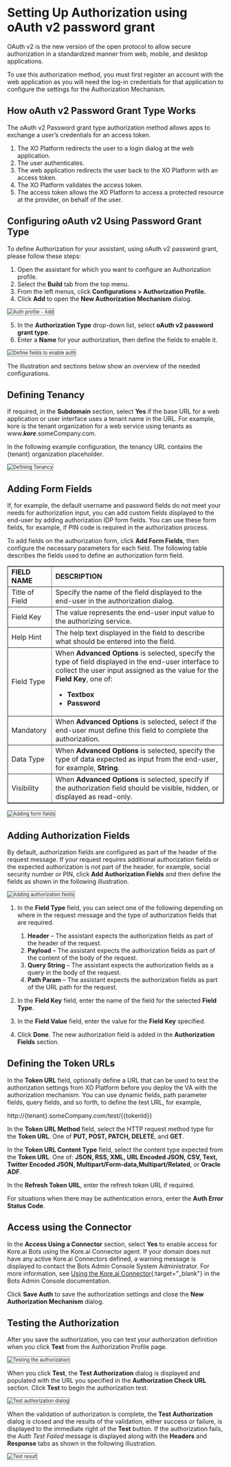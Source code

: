 # Setting Up Authorization using oAuth v2 password grant

OAuth v2 is the new version of the open protocol to allow secure authorization in a standardized manner from web, mobile, and desktop applications. 

To use this authorization method, you must first register an account with the web application as you will need the log-in credentials for that application to configure the settings for the Authorization Mechanism.


## How oAuth v2 Password Grant Type Works

The oAuth v2 Password grant type authorization method allows apps to exchange a user’s credentials for an access token. 



1. The XO Platform redirects the user to a login dialog at the web application.
2. The user authenticates.
3. The web application redirects the user back to the XO Platform with an access token.
4. The XO Platform validates the access token.
5. The access token allows the XO Platform to access a protected resource at the provider, on behalf of the user.


## Configuring oAuth v2 Using Password Grant Type

To define Authorization for your assistant, using oAuth v2 password grant, please follow these steps:



1. Open the assistant for which you want to configure an Authorization profile.
2. Select the **Build** tab from the top menu.
3. From the left menus, click **Configurations > Authorization Profile.**
4. Click **Add** to open the **New Authorization Mechanism** dialog.  
<img src="../images/oauth-v2-password-grant-img1.png" alt="Auth profile - Add" title="Auth profile - Add" style="border: 1px solid gray;zoom:80%;"/>

5. In the **Authorization Type** drop-down list, select **oAuth v2 password grant type**.
6. Enter a **Name** for your authorization, then define the fields to enable it.  
<img src="../images/oauth-v2-password-grant-img2.png" alt="Define fields to enable auth" title="Define fields to enable auth" style="border: 1px solid gray;zoom:80%;"/>

The illustration and sections below show an overview of the needed configurations.


## Defining Tenancy

If required, in the **Subdomain** section, select **Yes** if the base URL for a web application or user interface uses a tenant name in the URL. For example, kore is the tenant organization for a web service using tenants as www.**_kore_**.someCompany.com.

In the following example configuration, the tenancy URL contains the {tenant} organization placeholder.

<img src="../images/oauth-v2-password-grant-img3.png" alt="Defining Tenancy" title="Defining Tenancy" style="border: 1px solid gray;zoom:80%;"/>


## Adding Form Fields

If, for example, the default username and password fields do not meet your needs for authorization input, you can add custom fields displayed to the end-user by adding authorization IDP form fields. You can use these form fields, for example, if PIN code is required in the authorization process.

To add fields on the authorization form, click **Add Form Fields**, then configure the necessary parameters for each field. The following table describes the fields used to define an authorization form field.


<table border="1">
  <tr>
   <td><strong>FIELD NAME</strong>
   </td>
   <td><strong>DESCRIPTION</strong>
   </td>
  </tr>
  <tr>
   <td>Title of Field
   </td>
   <td>Specify the name of the field displayed to the end-user in the authorization dialog.
   </td>
  </tr>
  <tr>
   <td>Field Key
   </td>
   <td>The value represents the end-user input value to the authorizing service.
   </td>
  </tr>
  <tr>
   <td>Help Hint
   </td>
   <td>The help text displayed in the field to describe what should be entered into the field.
   </td>
  </tr>
  <tr>
   <td>Field Type
   </td>
   <td>When <strong>Advanced Options</strong> is selected, specify the type of field displayed in the end-user interface to collect the user input assigned as the value for the <strong>Field Key</strong>, one of:
<ul>

<li><strong>Textbox</strong>

<li><strong>Password</strong>
</li>
</ul>
   </td>
  </tr>
  <tr>
   <td>Mandatory
   </td>
   <td>When <strong>Advanced Options</strong> is selected, select if the end-user must define this field to complete the authorization.
   </td>
  </tr>
  <tr>
   <td>Data Type
   </td>
   <td>When <strong>Advanced Options</strong> is selected, specify the type of data expected as input from the end-user, for example, <strong>String</strong>.
   </td>
  </tr>
  <tr>
   <td>Visibility
   </td>
   <td>When <strong>Advanced Options</strong> is selected, specify if the authorization field should be visible, hidden, or displayed as read-only.
   </td>
  </tr>
</table>

<img src="../images/oauth-v2-password-grant-img4.png" alt="Adding form fields" title="Adding form fields" style="border: 1px solid gray;zoom:80%;"/>


## Adding Authorization Fields

By default, authorization fields are configured as part of the header of the request message. If your request requires additional authorization fields or the expected authorization is not part of the header, for example, social security number or PIN, click **Add** **Authorization Fields** and then define the fields as shown in the following illustration.

<img src="../images/oauth-v2-password-grant-img5.png" alt="Adding authorization fields" title="Adding authorization fields" style="border: 1px solid gray;zoom:80%;"/>


1. In the **Field Type** field, you can select one of the following depending on where in the request message and the type of authorization fields that are required.
    1. **Header** – The assistant expects the authorization fields as part of the header of the request.
    2. **Payload** – The assistant expects the authorization fields as part of the content of the body of the request.
    3. **Query String** – The assistant expects the authorization fields as a query in the body of the request.
    4. **Path Param** – The assistant expects the authorization fields as part of the URL path for the request.

2. In the **Field Key** field, enter the name of the field for the selected **Field Type**.
3. In the **Field Value** field, enter the value for the **Field Key** specified.
4. Click **Done**. The new authorization field is added in the **Authorization Fields** section.


## Defining the Token URLs

In the **Token URL** field, optionally define a URL that can be used to test the authorization settings from XO Platform before you deploy the VA with the authorization mechanism. You can use dynamic fields, path parameter fields, query fields, and so forth, to define the test URL, for example,

http://{tenant}.someCompany.com/test/{{tokenId}}

In the **Token URL Method** field, select the HTTP request method type for the **Token URL**. One of **PUT, POST, PATCH, DELETE**, and **GET**.

In the **Token URL Content Type** field, select the content type expected from the **Token URL**. One of: **JSON, RSS, XML, URL Encoded JSON, CSV, Text, Twitter Encoded JSON, Multipart/Form-data,Multipart/Related**, or **Oracle ADF**.

In the **Refresh Token URL**, enter the refresh token URL if required. 

For situations when there may be authentication errors, enter the **Auth Error Status Code**.


## Access using the Connector

In the **Access Using a Connector** section, select **Yes** to enable access for Kore.ai Bots using the Kore.ai Connector agent. If your domain does not have any active Kore.ai Connectors defined, a warning message is displayed to contact the Bots Admin Console System Administrator. For more information, see [Using the Kore.ai Connector](../../../../administration/kore-ai-connector){:target="_blank"} in the Bots Admin Console documentation.

Click **Save Auth** to save the authorization settings and close the **New Authorization Mechanism** dialog.


## Testing the Authorization 

After you save the authorization, you can test your authorization definition when you click **Test** from the Authorization Profile page. 

<img src="../images/oauth-v2-password-grant-img6.png" alt="Testing the authorization" title="Testing the authorization" style="border: 1px solid gray;zoom:80%;"/>

When you click **Test**, the **Test Authorization** dialog is displayed and populated with the URL you specified in the **Authorization Check URL** section. Click **Test** to begin the authorization test. 

<img src="../images/oauth-v2-password-grant-img7.png" alt="Test authorization dialog" title="Test authorization dialog" style="border: 1px solid gray;zoom:80%;"/>


When the validation of authorization is complete, the **Test Authorization** dialog is closed and the results of the validation, either success or failure, is displayed to the immediate right of the **Test** button. If the authorization fails, the _Auth Test Failed_ message is displayed along with the **Headers** and **Response** tabs as shown in the following illustration.

<img src="../images/oauth-v2-password-grant-img8.png" alt="Test result" title="Test result" style="border: 1px solid gray;zoom:80%;"/>